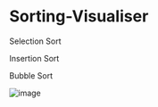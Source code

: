 # Sorting-Visualiser

Selection Sort

Insertion Sort 

Bubble Sort

 ![image](https://user-images.githubusercontent.com/84837947/174454555-351ccca1-71fe-464a-9fde-92051ac0c663.png)

